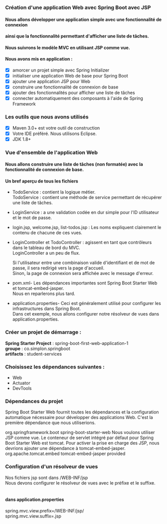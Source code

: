 ### Création d'une application Web avec Spring Boot avec JSP

#### Nous allons développer une application simple avec une fonctionnalité de connexion 
#### ainsi que la fonctionnalité permettant d'afficher une liste de tâches.
#### Nous suivrons le modèle MVC en utilisant JSP comme vue.

#### Nous avons mis en application :
- [x] amorcer un projet simple avec Spring Initializer
- [x] initialiser une application Web de base pour Spring Boot
- [x] ajouter une application JSP pour Web
- [x] construire une fonctionnalité de connexion de base
- [x] ajouter des fonctionnalités pour afficher une liste de tâches
- [x] connecter automatiquement des composants à l'aide de Spring Framework

### Les outils que nous avons utilisés
- [x] Maven 3.0+ est votre outil de construction
- [x] Votre IDE préféré. Nous utilisons Eclipse.
- [x] JDK 1.8+

### Vue d'ensemble de l'application Web
#### Nous allons construire une liste de tâches (non formatée) avec la fonctionnalité de connexion de base.
                                        
#### Un bref aperçu de tous les fichiers

*  TodoService : contient la logique métier.<br>
   TodoService : contient une méthode de service permettant de récupérer une liste de tâches.
*  LoginService : a une validation codée en dur simple pour l'ID utilisateur et le mot de passe.

*  login.jsp, welcome.jsp, list-todos.jsp : Les noms expliquent clairement le contenu de chacune de ces vues.

*  LoginController et TodoController : agissent en tant que contrôleurs dans le tableau de bord du MVC.<br>                                LoginController a un peu de flux.
   
   Si l'utilisateur entre une combinaison valide d'identifiant et de mot de passe, il sera redirigé vers la page d'accueil.<br>
   Sinon, la page de connexion sera affichée avec le message d'erreur.

*  pom.xml- Les dépendances importantes sont Spring Boot Starter Web et tomcat-embed-jasper.<br>
   Nous en reparlerons plus tard.

*  application.properties- Ceci est généralement utilisé pour configurer les infrastructures dans Spring Boot.<br>
   Dans cet exemple, nous allons configurer notre résolveur de vues dans application.properties.

### Créer un projet de démarrage : 
<b>Spring Starter Project</b> :  spring-boot-first-web-application-1<br>
<b>groupe</b> :                  co.simplon.springboot<br>
<b>artifacts</b> :               student-services<br>

### Choisissez les dépendances suivantes :
*  Web
*  Actuator
*  DevTools

### Dépendances du projet
Spring Boot Starter Web fournit toutes les dépendances et la configuration automatique nécessaire pour développer des applications Web. C'est la première dépendance que nous utiliserions.

<dependency>
    <groupId>org.springframework.boot</groupId>
    <artifactId>spring-boot-starter-web</artifactId>
</dependency>
Nous voulons utiliser JSP comme vue. Le conteneur de servlet intégré par défaut pour Spring Boot Starter Web est tomcat. Pour activer la prise en charge des JSP, nous devrions ajouter une dépendance à tomcat-embed-jasper.

<dependency>
    <groupId>org.apache.tomcat.embed</groupId>
    <artifactId>tomcat-embed-jasper</artifactId>
    <scope>provided</scope>
</dependency>

### Configuration d'un résolveur de vues
Nos fichiers jsp sont dans /WEB-INF/jsp <br>
Nous devons configurer le résolveur de vues avec le préfixe et le suffixe.<br><br>

#### dans application.properties
spring.mvc.view.prefix=/WEB-INF/jsp/<br>
spring.mvc.view.suffix=.jsp<br>

